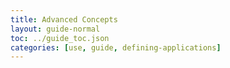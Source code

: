 ```yaml
---
title: Advanced Concepts
layout: guide-normal
toc: ../guide_toc.json
categories: [use, guide, defining-applications]
---
```









